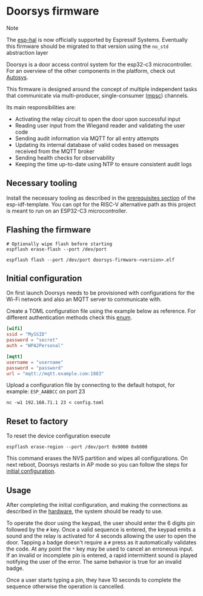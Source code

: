 <!-- vim: set tw=80: -->

# Doorsys firmware

> [!NOTE]
>
> The [esp-hal](https://github.com/esp-rs/esp-hal) is now officially supported
> by Espressif Systems. Eventually this firmware should be migrated to that
> version using the `no_std` abstraction layer

Doorsys is a door access control system for the esp32-c3 microcontroller. For an
overview of the other components in the platform, check out
[Autosys](https://github.com/fabiojmendes/autosys).

This firmware is designed around the concept of multiple independent tasks that
communicate via multi-producer, single-consumer
([mpsc](https://doc.rust-lang.org/std/sync/mpsc/index.html)) channels.

Its main responsibilities are:

- Activating the relay circuit to open the door upon successful input
- Reading user input from the Wiegand reader and validating the user code
- Sending audit information via MQTT for all entry attempts
- Updating its internal database of valid codes based on messages received from
  the MQTT broker
- Sending health checks for observability
- Keeping the time up-to-date using NTP to ensure consistent audit logs

## Necessary tooling

Install the necessary tooling as described in the
[prerequisites section](https://github.com/esp-rs/esp-idf-template#prerequisites)
of the esp-idf-template. You can opt for the RISC-V alternative path as this
project is meant to run on an ESP32-C3 microcontroller.

## Flashing the firmware

```shell
# Optionally wipe flash before starting
espflash erase-flash --port /dev/port

espflash flash --port /dev/port doorsys-firmware-<version>.elf
```

## Initial configuration

On first launch Doorsys needs to be provisioned with configurations for the
Wi-Fi network and also an MQTT server to communicate with.

Create a TOML configuration file using the example below as reference. For
different authentication methods check this
[enum](https://github.com/esp-rs/embedded-svc/blob/d4d86fcbc69f8a0a41b9ad735824c6ce22b1febe/src/wifi.rs#L28).

```toml
[wifi]
ssid = "MySSID"
password = "secret"
auth = "WPA2Personal"

[mqtt]
username = "username"
password = "password"
url = "mqtt://mqtt.example.com:1883"
```

Upload a configuration file by connecting to the default hotspot, for example:
`ESP_AABBCC` on port 23

```shell
nc -w1 192.168.71.1 23 < config.toml
```

## Reset to factory

To reset the device configuration execute

```shell
espflash erase-region --port /dev/port 0x9000 0x6000
```

This command erases the NVS partition and wipes all configurations. On next
reboot, Doorsys restarts in AP mode so you can follow the steps for
[initial configuration](#initial-configuration).

## Usage

After completing the initial configuration, and making the connections as
described in the [hardware](https://github.com/fabiojmendes/doorsys-hardware),
the system should be ready to use.

To operate the door using the keypad, the user should enter the 6 digits pin
followed by the `#` key. Once a valid sequence is entered, the keypad emits a
sound and the relay is activated for 4 seconds allowing the user to open the
door. Tapping a badge doesn't require a `#` press as it automatically validates
the code. At any point the `*` key may be used to cancel an erroneous input. If
an invalid or incomplete pin is entered, a rapid intermittent sound is played
notifying the user of the error. The same behavior is true for an invalid badge.

Once a user starts typing a pin, they have 10 seconds to complete the sequence
otherwise the operation is cancelled.
